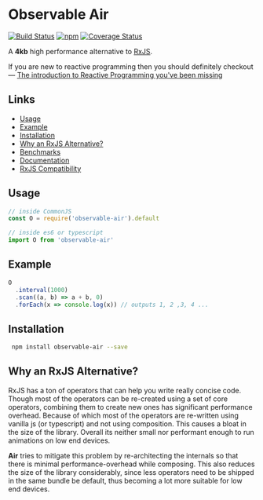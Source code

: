 # Observable Air

[![Build Status](https://travis-ci.org/tusharmath/rwc.svg?branch=master)](https://travis-ci.org/tusharmath/observable-air)
[![npm](https://img.shields.io/npm/v/observable-air.svg)](https://www.npmjs.com/package/observable-air)
[![Coverage Status](https://coveralls.io/repos/github/tusharmath/observable-air/badge.svg)](https://coveralls.io/github/tusharmath/observable-air)

A **4kb** high performance alternative to [RxJS].

If you are new to reactive programming then you should definitely checkout —  [The introduction to Reactive Programming you've been missing]

## Links
   - [Usage](#usage)
   - [Example](#example)
   - [Installation](#installation)
   - [Why an RxJS Alternative?](#why-an-rxjs-alternative)
   - [Benchmarks]
   - [Documentation]
   - [RxJS Compatibility]


[RxJS]:                                                          https://github.com/ReactiveX/rxjs
[Observable Proposal]:                                           https://github.com/tc39/proposal-observable
[Ramda]:                                                         http://ramdajs.com
[download and parsing]:                                          https://medium.com/@addyosmani/javascript-start-up-performance-69200f43b201#.upm9f4v8u
[The introduction to Reactive Programming you've been missing]:  https://gist.github.com/staltz/868e7e9bc2a7b8c1f754
[RxJS Compatibility]:                                            https://github.com/tusharmath/observable-air/blob/master/COMPATIBILITY.md
[Documentation]:                                                 https://tusharmath.github.io/observable-air
[Benchmarks]:                                                    https://github.com/tusharmath/observable-air/blob/master/BENCHMARK.md

## Usage

```js
// inside CommonJS
const O = require('observable-air').default
```

```js
// inside es6 or typescript
import O from 'observable-air'
```

## Example
```js
O
  .interval(1000)
  .scan((a, b) => a + b, 0)
  .forEach(x => console.log(x)) // outputs 1, 2 ,3, 4 ...
```

## Installation

```bash
 npm install observable-air --save
```

## Why an RxJS Alternative?
RxJS has a ton of operators that can help you write really concise code. Though most of the operators can be re-created using a set of core operators, combining them to create new ones has significant performance overhead. Because of which most of the operators are re-written using vanilla js (or typescript) and not using composition. This causes a bloat in the size of the library. Overall its neither small nor performant enough to run animations on low end devices.
 
 **Air** tries to mitigate this problem by re-architecting the internals so that there is minimal performance-overhead while composing. This also reduces the size of the library considerably, since less operators need to be shipped in the same bundle be default, thus becoming a lot more suitable for low end devices.
